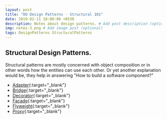 ```yaml
---
layout: post
title: "OO Design Patterns - Structural 101"
date: 2019-02-11 18:00:00 +0530
description: Notes about design patterns. # Add post description (optional)
img: notes-3.png # Add image post (optional)
tags: DesignPatterns StructuralPatterns
---
```

## Structural Design Patterns. 
Structural patterns are mostly concerned with object composition or in other words how the entities can use each other. Or yet another explanation would be, they help in answering "How to build a software component?"

 * [Adapter]({{site.baseurl}}/structural-design-adapter/){:target="_blank"}
 * [Bridge]({{site.baseurl}}/structural-design-bridge/){:target="_blank"}
 * [Decorator]({{site.baseurl}}/structural-design-decorator/){:target="_blank"}
 * [Facade]({{site.baseurl}}/structural-design-facade/){:target="_blank"}
 * [Flyweight]({{site.baseurl}}/structural-design-flyweight/){:target="_blank"}
 * [Proxy]({{site.baseurl}}/structural-design-proxy/){:target="_blank"}